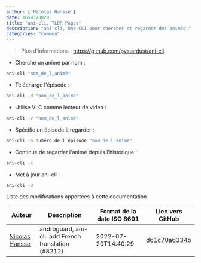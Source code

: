 ```yaml
---
author: ['Nicolas Hansse']
date: 1658320829
title: "ani-cli, TLDR Pages"
description: "ani-cli, Une CLI pour chercher et regarder des animés."
categories: "common"
---
```

> Plus d'informations : <https://github.com/pystardust/ani-cli>.

- Cherche un anime par nom :

```bash
ani-cli "nom_de_l_animé"
```

- Télécharge l'épisode :

```bash
ani-cli -d "nom_de_l_animé"
```

- Utilise VLC comme lecteur de video :

```bash
ani-cli -v "nom_de_l_animé"
```

- Spécifie un épisode à regarder :

```bash
ani-cli -a numéro_de_l_épisode "nom_de_l_animé"
```

- Continue de regarder l'animé depuis l'historique :

```bash
ani-cli -c
```

- Met à jour ani-cli :

```bash
ani-cli -U
```
Liste des modifications apportées à cette documentation


Auteur | Description | Format de la date ISO 8601 | Lien vers GitHub
------|-----|-----|-----
[Nicolas Hansse](mailto:nico.hansse@gmail.com) | androguard, ani-cli: add French translation (#8212) | 2022-07-20T14:40:29 | [d61c70a6334b](https://github.com/tldr-pages/tldr/commit/d61c70a6334ba745f1dc70800245b7fd80c2254c)

